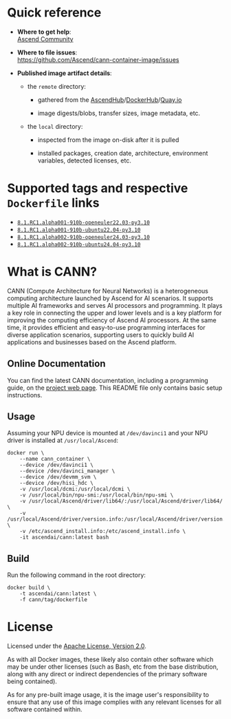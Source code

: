 # Quick reference

-	**Where to get help**:  
	[Ascend Community](https://www.hiascend.com/forum/)

-	**Where to file issues**:  
	https://github.com/Ascend/cann-container-image/issues

-	**Published image artifact details**:  
    -	the `remote` directory:
        -	gathered from the [AscendHub](https://www.hiascend.com/developer/ascendhub/detail/17da20d1c2b6493cb38765adeba85884)/[DockerHub](https://hub.docker.com/r/ascendai/cann/tags)/[Quay.io](https://quay.io/repository/ascend/cann?tab=tags)

        -	image digests/blobs, transfer sizes, image metadata, etc.

    -	the `local` directory:

        -	inspected from the image on-disk after it is pulled

        -	installed packages, creation date, architecture, environment variables, detected licenses, etc.

# Supported tags and respective `Dockerfile` links

-	[`8.1.RC1.alpha001-910b-openeuler22.03-py3.10`](https://github.com/Ascend/cann-container-image/blob/main/cann/8.1.RC1.alpha001-910b-openeuler22.03-py3.10/Dockerfile)
-	[`8.1.RC1.alpha001-910b-ubuntu22.04-py3.10`](https://github.com/Ascend/cann-container-image/blob/main/cann/8.1.RC1.alpha001-910b-ubuntu22.04-py3.10/Dockerfile)
-	[`8.1.RC1.alpha002-910b-openeuler24.03-py3.10`](https://github.com/Ascend/cann-container-image/blob/main/cann/8.1.RC1.alpha002-910b-openeuler24.03-py3.10/Dockerfile)
-	[`8.1.RC1.alpha002-910b-ubuntu24.04-py3.10`](https://github.com/Ascend/cann-container-image/blob/main/cann/8.1.RC1.alpha002-910b-ubuntu24.04-py3.10/Dockerfile)

# What is CANN?

CANN (Compute Architecture for Neural Networks) is a heterogeneous computing architecture launched by Ascend for AI scenarios. It supports multiple AI frameworks and serves AI processors and programming. It plays a key role in connecting the upper and lower levels and is a key platform for improving the computing efficiency of Ascend AI processors. At the same time, it provides efficient and easy-to-use programming interfaces for diverse application scenarios, supporting users to quickly build AI applications and businesses based on the Ascend platform.

## Online Documentation

You can find the latest CANN documentation, including a programming guide, on the [project web page](https://www.hiascend.com/software/cann). This README file only contains basic setup instructions.

## Usage

Assuming your NPU device is mounted at `/dev/davinci1` and your NPU driver is installed at `/usr/local/Ascend`:

```docker
docker run \
    --name cann_container \
    --device /dev/davinci1 \
    --device /dev/davinci_manager \
    --device /dev/devmm_svm \
    --device /dev/hisi_hdc \
    -v /usr/local/dcmi:/usr/local/dcmi \
    -v /usr/local/bin/npu-smi:/usr/local/bin/npu-smi \
    -v /usr/local/Ascend/driver/lib64/:/usr/local/Ascend/driver/lib64/ \
    -v /usr/local/Ascend/driver/version.info:/usr/local/Ascend/driver/version.info \
    -v /etc/ascend_install.info:/etc/ascend_install.info \
    -it ascendai/cann:latest bash
```

## Build

Run the following command in the root directory:

```docker
docker build \
    -t ascendai/cann:latest \
    -f cann/tag/dockerfile
```

# License

Licensed under the [Apache License, Version 2.0](https://www.apache.org/licenses/LICENSE-2.0).

As with all Docker images, these likely also contain other software which may be under other licenses (such as Bash, etc from the base distribution, along with any direct or indirect dependencies of the primary software being contained).

As for any pre-built image usage, it is the image user's responsibility to ensure that any use of this image complies with any relevant licenses for all software contained within.
